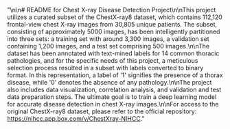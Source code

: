 "\n\n# README for Chest X-ray Disease Detection Project\n\nThis project utilizes a curated subset of the ChestX-ray8 dataset, which contains 112,120 frontal-view chest X-ray images from 30,805 unique patients. The subset, consisting of approximately 5000 images, has been intelligently partitioned into three sets: a training set with around 3,300 images, a validation set containing 1,200 images, and a test set comprising 500 images.\n\nThe dataset has been annotated with text-mined labels for 14 common thoracic pathologies, and for the specific needs of this project, a meticulous selection process resulted in a subset with labels converted to binary format. In this representation, a label of '1' signifies the presence of a thorax disease, while '0' denotes the absence of any pathology.\n\nThe project also includes data visualization, correlation analysis, and validation and test data preparation steps. The ultimate goal is to train a deep learning model for accurate disease detection in chest X-ray images.\n\nFor access to the original ChestX-ray8 dataset, please refer to the official repository: https://nihcc.app.box.com/v/ChestXray-NIHCC."
